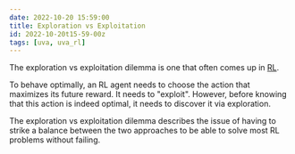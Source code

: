```yaml
---
date: 2022-10-20 15:59:00
title: Exploration vs Exploitation
id: 2022-10-20t15-59-00z
tags: [uva, uva_rl]
---
```


The exploration vs exploitation dilemma is one that often comes up in
[RL](./2022-10-20t15-15-55z.md).

To behave optimally, an RL agent needs to choose the action that maximizes its
future reward. It needs to "exploit". However, before knowing that this action
is indeed optimal, it needs to discover it via exploration.

The exploration vs exploitation dilemma describes the issue of having to strike
a balance between the two approaches to be able to solve most RL problems
without failing.
